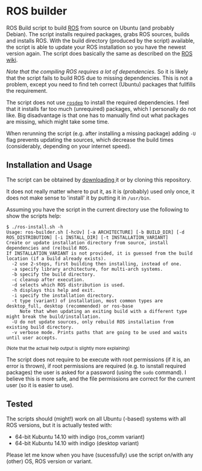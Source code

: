 # ROS builder

ROS Build script to build [ROS](http://www.ros.org/) from source on Ubuntu (and probably Debian).
The script installs required packages, grabs ROS sources, builds and installs ROS.
With the build directory (produced by the script) available, the script is able to update your ROS installation so you have the newest version again.
The script does basically the same as described on the [ROS wiki](http://wiki.ros.org/indigo/Installation/Source).

*Note that the compiling ROS requires a lot of dependencies.* So it is likely that the script fails to build ROS due to missing dependencies. This is not a problem, except you need to find teh correct (Ubuntu) packages that fullfills the requirement.

The script does not use [`rosdep`](http://wiki.ros.org/rosdep) to install the required dependencies.
I feel that it installs far too much (unrequired) packages, which I personally do not like.
Big disadvantage is that one has to manually find out what packages are missing, which might take some time.

When rerunning the script (e.g. after installing a missing package) adding `-U` flag prevents updating the sources, which decrease the build times (considerably, depending on your internet speed).

## Installation and Usage

The script can be obtained by [downloading ](https://raw.githubusercontent.com/veger/ros-builder/master/ros-builder.sh) it or by cloning this repository.

It does not really matter where to put it, as it is (probably) used only once, it does not make sense to 'install' it by putting it in `/usr/bin`.

Assuming you have the script in the current directory use the following to show the scripts help:

```
$ ./ros-install.sh -h
Usage: ros-builder.sh [-hcUv] [-a ARCHITECTURE] [-b BUILD_DIR] [-d ROS_DISTRIBUTION] [-i INSTALL_DIR] [-t INSTALLATION_VARIANT]
Create or update installation directory from source, install dependencies and (re)build ROS.
If INSTALLATION_VARIANT is not provided, it is guessed from the build location (if a build already exists).
  -2 use 2-steps, first building then installing, instead of one.
  -a specify library architecture, for multi-arch systems.
  -b specify the build directory.
  -c cleanup after execution.
  -d selects which ROS distribution is used.
  -h displays this help and exit.
  -i specify the installation directory.
  -t type (variant) of installation, most common types are desktop_full, desktop (recommended) or ros-base
     Note that when updating an exiting build with a different type might break the build/installation.
  -U do not update sources, only rebuild ROS installation from existing build directory.
  -v verbose mode. Prints paths that are going to be used and waits until user accepts.
```
<sup>(Note that the actual help output is slightly more explaining)</sup>

The script does not require to be execute with root permissions (if it is, an error is thrown), if root permissions are required (e.g. to isnstall required packages) the user is asked for a password (using the `sudo` command).
I believe this is more safe, and the file permissions are correct for the current user (so it is easier to use).

## Tested

The scripts should (might!) work on all Ubuntu (-based) systems with all ROS versions, but it is actually tested with:
 * 64-bit Kubuntu 14.10 with indigo (ros_comm variant)
 * 64-bit Kubuntu 14.10 with indigo (desktop variant)

 Please let me know when you have (sucessfully) use the script on/with any (other) OS, ROS version or variant.
